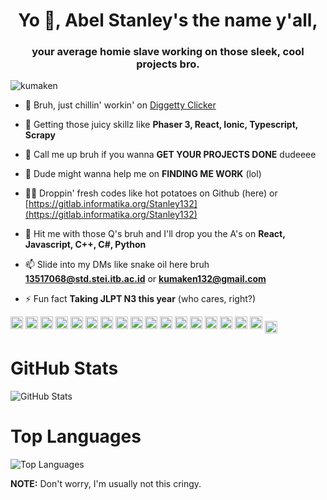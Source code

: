 <h1 align="center">Yo 👋, Abel Stanley's the name y'all,</h1>
<h3 align="center">your average homie slave working on those sleek, cool projects bro.</h3>

<p align="left"> <img src="https://komarev.com/ghpvc/?username=kumaken" alt="kumaken" /> </p>

- 🔭 Bruh, just chillin' workin' on [Diggetty Clicker](https://github.com/Kumaken/DiggettyClicker)

- 🌱 Getting those juicy skillz like **Phaser 3, React, Ionic, Typescript, Scrapy**

- 👯 Call me up bruh if you wanna **GET YOUR PROJECTS DONE** dudeeee

- 🤔 Dude might wanna help me on **FINDING ME WORK** (lol)

- 👨‍💻 Droppin' fresh codes like hot potatoes on Github (here) or [https://gitlab.informatika.org/Stanley132](https://gitlab.informatika.org/Stanley132)

- 💬 Hit me with those Q's bruh and I'll drop you the A's on **React, Javascript, C++, C#, Python**

- 📫 Slide into my DMs like snake oil here bruh **13517068@std.stei.itb.ac.id** or  **kumaken132@gmail.com**

- ⚡ Fun fact **Taking JLPT N3 this year** (who cares, right?)

<p align="left"><img src="https://devicons.github.io/devicon/devicon.git/icons/react/react-original-wordmark.svg" alt="react" width="20" height="20"/> <img src="https://devicons.github.io/devicon/devicon.git/icons/c/c-original.svg" alt="c" width="20" height="20"/> <img src="https://devicons.github.io/devicon/devicon.git/icons/cplusplus/cplusplus-original.svg" alt="cplusplus" width="20" height="20"/> <img src="https://devicons.github.io/devicon/devicon.git/icons/css3/css3-original-wordmark.svg" alt="css3" width="20" height="20"/> <img src="https://devicons.github.io/devicon/devicon.git/icons/csharp/csharp-original.svg" alt="csharp" width="20" height="20"/> <img src="https://devicons.github.io/devicon/devicon.git/icons/java/java-original-wordmark.svg" alt="java" width="20" height="20"/> <img src="https://devicons.github.io/devicon/devicon.git/icons/javascript/javascript-original.svg" alt="javascript" width="20" height="20"/> <img src="https://devicons.github.io/devicon/devicon.git/icons/typescript/typescript-original.svg" alt="typescript" width="20" height="20"/> <img src="https://devicons.github.io/devicon/devicon.git/icons/mongodb/mongodb-original-wordmark.svg" alt="mongodb" width="20" height="20"/> <img src="https://devicons.github.io/devicon/devicon.git/icons/mysql/mysql-original-wordmark.svg" alt="mysql" width="20" height="20"/> <img src="https://devicons.github.io/devicon/devicon.git/icons/php/php-original.svg" alt="php" width="20" height="20"/> <img src="https://devicons.github.io/devicon/devicon.git/icons/postgresql/postgresql-original-wordmark.svg" alt="postgresql" width="20" height="20"/> <img src="https://devicons.github.io/devicon/devicon.git/icons/redis/redis-original-wordmark.svg" alt="redis" width="20" height="20"/> <img src="https://devicons.github.io/devicon/devicon.git/icons/sass/sass-original.svg" alt="sass" width="20" height="20"/> <img src="https://devicons.github.io/devicon/devicon.git/icons/nodejs/nodejs-original-wordmark.svg" alt="nodejs" width="20" height="20"/> <img src="https://devicons.github.io/devicon/devicon.git/icons/python/python-original-wordmark.svg" alt="python" width="20" height="20"/> <img src="https://devicons.github.io/devicon/devicon.git/icons/redux/redux-original.svg" alt="redux" width="20" height="20"/>
<a href="https://linkedin.com/in/abelstanley" target="blank"><img align="center" src="https://cdn.jsdelivr.net/npm/simple-icons@3.0.1/icons/linkedin.svg" alt="abelstanley" height="20" width="20" /></a>
</p>

<h1>GitHub Stats</h1>
<p><img src="https://github-readme-stats.vercel.app/api?username=Kumaken&amp;show_icons=true&amp;count_private=true&amp;theme=cobalt" alt="GitHub Stats"></p>

<h1>Top Languages</h1>
<p><img src="https://github-readme-stats.vercel.app/api/top-langs/?username=Kumaken&amp;layout=compact" alt="Top Languages"></p>

**NOTE:** Don't worry, I'm usually not this cringy.  
